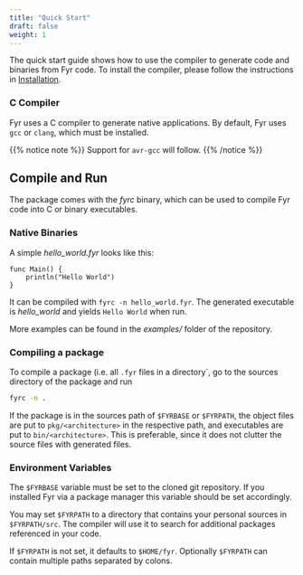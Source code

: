 ```yaml
---
title: "Quick Start"
draft: false
weight: 1
---
```


The quick start guide shows how to use the compiler to generate code and binaries from Fyr code.
To install the compiler, please follow the instructions in [Installation](installation).

### C Compiler

Fyr uses a C compiler to generate native applications.
By default, Fyr uses `gcc` or `clang`, which must be installed.

{{% notice note %}}
Support for `avr-gcc` will follow.
{{% /notice %}}

## Compile and Run

The package comes with the _fyrc_ binary, which can be used to compile Fyr code into C or binary executables.  

### Native Binaries

A simple _hello\_world.fyr_ looks like this:

```
func Main() {
    println("Hello World")
}
```

It can be compiled with `fyrc -n hello_world.fyr`.
The generated executable is _hello\_world_ and yields `Hello World` when run.

More examples can be found in the _examples/_ folder of the repository.

### Compiling a package

To compile a package (i.e. all `.fyr` files in a directory`, go to the sources directory of the package and run

```bash
fyrc -n .
```

If the package is in the sources path of `$FYRBASE` or `$FYRPATH`, the object files are put to `pkg/<architecture>` in the respective path, and executables are put to `bin/<architecture>`.
This is preferable, since it does not clutter the source files with generated files.

### Environment Variables

The `$FYRBASE` variable must be set to the cloned git repository.
If you installed Fyr via a package manager this variable should be set accordingly.

You may set `$FYRPATH` to a directory that contains your personal sources in `$FYRPATH/src`.
The compiler will use it to search for additional packages referenced in your code.

If `$FYRPATH` is not set, it defaults to `$HOME/fyr`.
Optionally `$FYRPATH` can contain multiple paths separated by colons.
